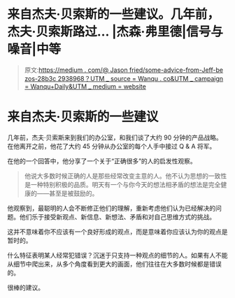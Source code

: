 # 来自杰夫·贝索斯的一些建议。几年前，杰夫·贝索斯路过… |杰森·弗里德|信号与噪音|中等

> 原文:[https://medium . com/@ Jason fried/some-advice-from-Jeff-be zos-28b3c 2938968？UTM _ source = Wanqu . co&UTM _ campaign = Wanqu+Daily&UTM _ medium = website](https://medium.com/@jasonfried/some-advice-from-jeff-bezos-28b3c2938968?utm_source=wanqu.co&utm_campaign=Wanqu+Daily&utm_medium=website)

# 来自杰夫·贝索斯的一些建议

几年前，杰夫·贝索斯来到我们的办公室，和我们谈了大约 90 分钟的产品战略。在他离开之前，他花了大约 45 分钟从办公室的每个人手中接过 Q & A 将军。

在他的一个回答中，他分享了一个关于“正确很多”的人的启发性观察。

> 他说大多数时候正确的人是那些经常改变主意的人。他不认为思想的一致性是一种特别积极的品质。明天有一个与你今天的想法相矛盾的想法是完全健康的——甚至是被鼓励的。

他观察到，最聪明的人会不断修正他们的理解，重新考虑他们认为已经解决的问题。他们乐于接受新观点、新信息、新想法、矛盾和对自己思维方式的挑战。

这并不意味着你不应该有一个良好形成的观点，而是意味着你应该认为你的观点是暂时的。

什么特征表明某人经常犯错误？沉迷于只支持一种观点的细节的人。如果有人不能从细节中爬出来，从多个角度看到更大的画面，他们往往在大多数时候都是错误的。

很棒的建议。